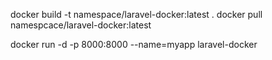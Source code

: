 docker build -t namespace/laravel-docker:latest .
docker pull namespcace/laravel-docker:latest

docker run -d -p 8000:8000 --name=myapp laravel-docker